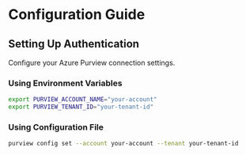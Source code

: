 # Configuration Guide

## Setting Up Authentication
Configure your Azure Purview connection settings.

### Using Environment Variables
```bash
export PURVIEW_ACCOUNT_NAME="your-account"
export PURVIEW_TENANT_ID="your-tenant-id"
```

### Using Configuration File
```bash
purview config set --account your-account --tenant your-tenant-id
```
